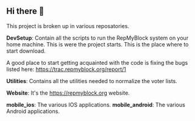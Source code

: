 ## Hi there 👋
This project is broken up in various reposatories.

**DevSetup**: Contain all the scripts to run the RepMyBlock system on your home machine. This is were the project starts. This is the place where to start download.

A good place to start getting acquainted with the code is fixing the bugs listed here: https://trac.repmyblock.org/report/1

**Utilities**: Contains all the utilities needed to normalize the voter lists.

**Website**: It's the https://repmyblock.org website.

**mobile_ios**: The various IOS applications.
**mobile_android**: The various Android applications.


<!--

**Here are some ideas to get you started:**

🙋‍♀️ A short introduction - what is your organization all about?
🌈 Contribution guidelines - how can the community get involved?
👩‍💻 Useful resources - where can the community find your docs? Is there anything else the community should know?
🍿 Fun facts - what does your team eat for breakfast?
🧙 Remember, you can do mighty things with the power of [Markdown](https://docs.github.com/github/writing-on-github/getting-started-with-writing-and-formatting-on-github/basic-writing-and-formatting-syntax)
-->
